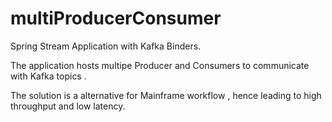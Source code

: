 # multiProducerConsumer


Spring Stream Application with Kafka Binders.

The application hosts multipe Producer and Consumers to communicate with Kafka topics .

The solution is a alternative for Mainframe workflow , hence leading to high throughput and low latency.

